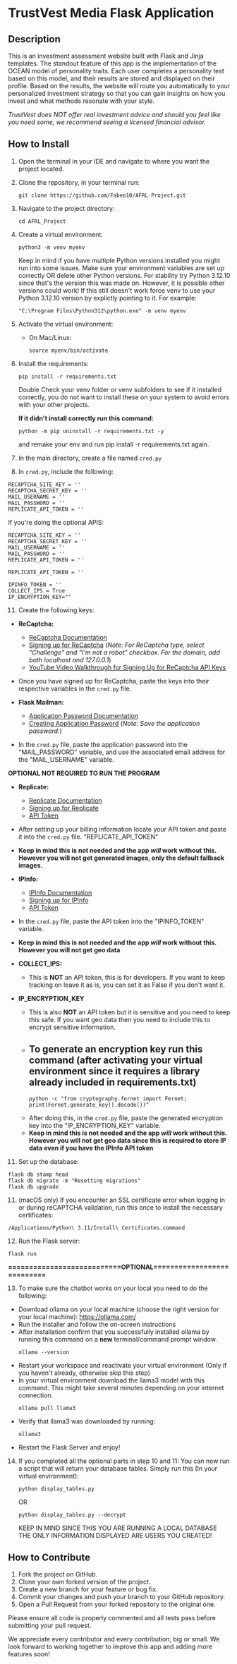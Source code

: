 # TrustVest Media Flask Application

## Description

This is an investment assessment website built with Flask and Jinja templates. The standout feature of this app is the implementation of the OCEAN model of personality traits. Each user completes a personality test based on this model, and their results are stored and displayed on their profile. Based on the results, the website will route you automatically to your personalized investment strategy so that you can gain insights on how you invest and what methods resonate with your style. 

*TrustVest does NOT offer real investment advice and should you feel like you need some, we recommend seeing a licensed financial advisor.*

## How to Install
1. Open the terminal in your IDE and navigate to where you want the project located.

2. Clone the repository, in your terminal run:
   ```
   git clone https://github.com/Fabeo10/AFRL-Project.git
   ```

3. Navigate to the project directory:
   ```
   cd AFRL_Project
   ```

4. Create a virtual environment:
   ```
   python3 -m venv myenv
   ```
   Keep in mind if you have multiple Python versions installed you might run into some issues.
   Make sure your environment variables are set up correctly OR delete other Python versions.
   For stability try Python 3.12.10 since that's the version this was made on. However, it is possible other versions could work! 
   If this still doesn't work force venv to use your Python 3.12.10 version by explictly pointing to it. For example:
   ```
   "C:\Program Files\Python312\python.exe" -m venv myenv
   ```
6. Activate the virtual environment:
   - On Mac/Linux:
     ```
     source myenv/bin/activate
     ```

7. Install the requirements:
   ```
   pip install -r requirements.txt
   ```
   Double Check your venv folder or venv subfolders to see if it installed correctly, you do not want to install these on your system to avoid errors with your other projects.

   **If it didn't install correctly run this command:**
   ```
   python -m pip uninstall -r requirements.txt -y
   ```
   and remake your env and run pip install -r requirements.txt again.
   
9. In the main directory, create a file named `cred.py`

10. In `cred.py`, include the following:
   ```
   RECAPTCHA_SITE_KEY = ''
   RECAPTCHA_SECRET_KEY = ''
   MAIL_USERNAME = ''
   MAIL_PASSWORD = ''
   REPLICATE_API_TOKEN = ''
   ```
   If you're doing the optional APIS:
   ```
   RECAPTCHA_SITE_KEY = ''
   RECAPTCHA_SECRET_KEY = ''
   MAIL_USERNAME = ''
   MAIL_PASSWORD = ''
   REPLICATE_API_TOKEN = ''

   REPLICATE_API_TOKEN = ''

   IPINFO_TOKEN = ''
   COLLECT_IPS = True
   IP_ENCRYPTION_KEY=""
   ```

11. Create the following keys:
   - **ReCaptcha:**
     - [ReCaptcha Documentation](https://cloud.google.com/security/products/recaptcha)
     - [Signing up for ReCaptcha](https://www.google.com/recaptcha/admin/create) (*Note: For ReCaptcha type, select "Challenge" and "I'm not a robot" checkbox. For the domain, add both localhost and 127.0.0.1*)
     - [YouTube Video Walkthrough for Signing Up for ReCaptcha API Keys](https://www.youtube.com/watch?v=KqDW69BSdEo)
   - Once you have signed up for ReCaptcha, paste the keys into their respective variables in the `cred.py` file.

   - **Flask Mailman:**
     - [Application Password Documentation](https://support.google.com/accounts/answer/185833?hl=en)
     - [Creating Application Password](https://myaccount.google.com/apppasswords) (*Note: Save the application password.*)
   - In the `cred.py` file, paste the application password into the "MAIL_PASSWORD" variable, and use the associated email address for the "MAIL_USERNAME" variable.

   **OPTIONAL NOT REQUIRED TO RUN THE PROGRAM**
   - **Replicate:**
      - [Replicate Documentation](https://replicate.com/docs)
      - [Signing up for Replicate](https://replicate.com/signin)
      - [API Token](https://replicate.com/account/api-tokens)
   - After setting up your billing information locate your API token and paste it into the `cred.py` file. "REPLICATE_API_TOKEN"
   - **Keep in mind this is not needed and the app _will_ work without this. However you will not get generated images, only the default fallback images.**

   - **IPInfo:**
      - [IPInfo Documentation](https://ipinfo.io/developers)
      - [Signing up for IPInfo](https://ipinfo.io/signup)
      - [API Token](https://ipinfo.io/dashboard/token)
   -  In the `cred.py` file, paste the API token into the "IPINFO_TOKEN" variable.
   -  **Keep in mind this is not needed and the app _will_ work without this. However you will not get geo data**

   - **COLLECT_IPS:**
      - This is **NOT** an API token, this is for developers. If you want to keep tracking on leave it as is, you can set it as False if you don't want it.

   - **IP_ENCRYPTION_KEY**
      - This is also **NOT** an API token but it is sensitive and you need to keep this safe. If you want geo data then you need to include this to encrypt sensitive information.
      - To generate an encryption key run this command (after activating your virtual environment since it requires a library already included in requirements.txt)
         -
           ```
           python -c "from cryptography.fernet import Fernet; print(Fernet.generate_key().decode())"
           ```
      - After doing this, in the `cred.py` file, paste the generated encryption key into the "IP_ENCRYPTION_KEY" variable.
      - **Keep in mind this is not needed and the app _will_ work without this. However you will not get geo data since this is required to store IP data even if you have the IPInfo API token**

11. Set up the database:
   ```
   flask db stamp head
   flask db migrate -m "Resetting migrations"
   flask db upgrade
   ```

11. (macOS only) If you encounter an SSL certificate error when logging in or during reCAPTCHA validation, run this once to install the necessary certificates:

   ```
   /Applications/Python\ 3.11/Install\ Certificates.command

   ```

12. Run the Flask server:
   ```
   flask run
   ```

**===========================OPTIONAL===========================**

13. To make sure the chatbot works on your local you need to do the following:
   - Download ollama on your local machine (choose the right version for your local machine): https://ollama.com/ 
   - Run the installer and follow the on-screen instructions
   - After installation confirm that you successfully installed ollama by running this command on a **new** terminal/command prompt window.
        ```
        ollama --version
        ```
   - Restart your workspace and reactivate your virtual environment (Only if you haven't already, otherwise skip this step)
   - In your virtual environment download the llama3 model with this command. This might take several minutes depending on your internet connection.
        ```
        ollama pull llama3
        ```
   - Verify that llama3 was downloaded by running:
        ```
        ollama3
        ```
   - Restart the Flask Server and enjoy!

14. If you completed all the optional parts in step 10 and 11:
    You can now run a script that will return your database tables.
    Simply run this (In your virtual environment):
    ```
    python display_tables.py
    ```
    OR
    ```
    python display_tables.py --decrypt
    ```
    KEEP IN MIND SINCE THIS YOU ARE RUNNING A LOCAL DATABASE THE ONLY INFORMATION DISPLAYED ARE USERS YOU CREATED!

## How to Contribute

1. Fork the project on GitHub.
2. Clone your own forked version of the project.
3. Create a new branch for your feature or bug fix.
4. Commit your changes and push your branch to your GitHub repository.
5. Open a Pull Request from your forked repository to the original one.

Please ensure all code is properly commented and all tests pass before submitting your pull request.

We appreciate every contributor and every contribution, big or small. We look forward to working together to improve this app and adding more features soon!
